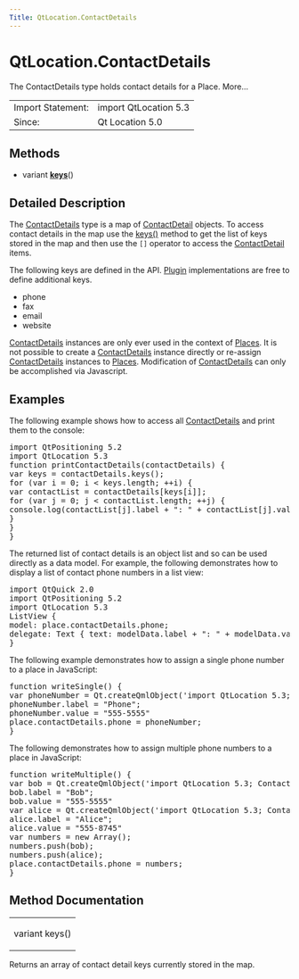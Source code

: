 ```yaml
---
Title: QtLocation.ContactDetails
---
```


# QtLocation.ContactDetails

<span class="subtitle"></span>
<!-- $$$ContactDetails-brief -->
<p>The ContactDetails type holds contact details for a Place. More...</p>
<!-- @@@ContactDetails -->
<table class="alignedsummary">
<tr><td class="memItemLeft rightAlign topAlign"> Import Statement:</td><td class="memItemRight bottomAlign"> import QtLocation 5.3</td></tr><tr><td class="memItemLeft rightAlign topAlign"> Since:</td><td class="memItemRight bottomAlign">  Qt Location 5.0</td></tr></table><ul>
</ul>
<h2 id="methods">Methods</h2>
<ul>
<li class="fn">variant <b><b><a href="#keys-method">keys</a></b></b>()</li>
</ul>
<!-- $$$ContactDetails-description -->
<h2 id="details">Detailed Description</h2>
</p>
<p>The <a href="index.html">ContactDetails</a> type is a map of <a href="QtLocation.ContactDetail.md">ContactDetail</a> objects. To access contact details in the map use the <a href="#keys-method">keys()</a> method to get the list of keys stored in the map and then use the <code>[]</code> operator to access the <a href="QtLocation.ContactDetail.md">ContactDetail</a> items.</p>
<p>The following keys are defined in the API. <a href="QtLocation.location-places-qml.md#plugin">Plugin</a> implementations are free to define additional keys.</p>
<ul>
<li>phone</li>
<li>fax</li>
<li>email</li>
<li>website</li>
</ul>
<p><a href="index.html">ContactDetails</a> instances are only ever used in the context of <a href="QtLocation.location-cpp-qml.md#place">Places</a>. It is not possible to create a <a href="index.html">ContactDetails</a> instance directly or re-assign <a href="index.html">ContactDetails</a> instances to <a href="QtLocation.location-cpp-qml.md#place">Places</a>. Modification of <a href="index.html">ContactDetails</a> can only be accomplished via Javascript.</p>
<h2 id="examples">Examples</h2>
<p>The following example shows how to access all <a href="QtLocation.ContactDetail.md">ContactDetails</a> and print them to the console:</p>
<pre class="qml">import QtPositioning 5.2
import QtLocation 5.3
<span class="keyword">function</span> <span class="name">printContactDetails</span>(<span class="name">contactDetails</span>) {
var <span class="name">keys</span> = <span class="name">contactDetails</span>.<span class="name">keys</span>();
<span class="keyword">for</span> (<span class="keyword">var</span> <span class="name">i</span> = <span class="number">0</span>; <span class="name">i</span> <span class="operator">&lt;</span> <span class="name">keys</span>.<span class="name">length</span>; ++<span class="name">i</span>) {
var <span class="name">contactList</span> = <span class="name">contactDetails</span>[<span class="name">keys</span>[<span class="name">i</span>]];
<span class="keyword">for</span> (<span class="keyword">var</span> <span class="name">j</span> = <span class="number">0</span>; <span class="name">j</span> <span class="operator">&lt;</span> <span class="name">contactList</span>.<span class="name">length</span>; ++<span class="name">j</span>) {
<span class="name">console</span>.<span class="name">log</span>(<span class="name">contactList</span>[<span class="name">j</span>].<span class="name">label</span> <span class="operator">+</span> <span class="string">&quot;: &quot;</span> <span class="operator">+</span> <span class="name">contactList</span>[<span class="name">j</span>].<span class="name">value</span>);
}
}
}</pre>
<p>The returned list of contact details is an object list and so can be used directly as a data model. For example, the following demonstrates how to display a list of contact phone numbers in a list view:</p>
<pre class="qml">import QtQuick 2.0
import QtPositioning 5.2
import QtLocation 5.3
<span class="type">ListView</span> {
<span class="name">model</span>: <span class="name">place</span>.<span class="name">contactDetails</span>.<span class="name">phone</span>;
<span class="name">delegate</span>: <span class="name">Text</span> { <span class="name">text</span>: <span class="name">modelData</span>.<span class="name">label</span> <span class="operator">+</span> <span class="string">&quot;: &quot;</span> <span class="operator">+</span> <span class="name">modelData</span>.<span class="name">value</span> }
}</pre>
<p>The following example demonstrates how to assign a single phone number to a place in JavaScript:</p>
<pre class="qml"><span class="keyword">function</span> <span class="name">writeSingle</span>() {
var <span class="name">phoneNumber</span> = <span class="name">Qt</span>.<span class="name">createQmlObject</span>(<span class="string">'import QtLocation 5.3; ContactDetail {}'</span>, <span class="name">place</span>);
<span class="name">phoneNumber</span>.<span class="name">label</span> <span class="operator">=</span> <span class="string">&quot;Phone&quot;</span>;
<span class="name">phoneNumber</span>.<span class="name">value</span> <span class="operator">=</span> <span class="string">&quot;555-5555&quot;</span>
<span class="name">place</span>.<span class="name">contactDetails</span>.<span class="name">phone</span> <span class="operator">=</span> <span class="name">phoneNumber</span>;
}</pre>
<p>The following demonstrates how to assign multiple phone numbers to a place in JavaScript:</p>
<pre class="qml"><span class="keyword">function</span> <span class="name">writeMultiple</span>() {
var <span class="name">bob</span> = <span class="name">Qt</span>.<span class="name">createQmlObject</span>(<span class="string">'import QtLocation 5.3; ContactDetail {}'</span>, <span class="name">place</span>);
<span class="name">bob</span>.<span class="name">label</span> <span class="operator">=</span> <span class="string">&quot;Bob&quot;</span>;
<span class="name">bob</span>.<span class="name">value</span> <span class="operator">=</span> <span class="string">&quot;555-5555&quot;</span>
var <span class="name">alice</span> = <span class="name">Qt</span>.<span class="name">createQmlObject</span>(<span class="string">'import QtLocation 5.3; ContactDetail {}'</span>, <span class="name">place</span>);
<span class="name">alice</span>.<span class="name">label</span> <span class="operator">=</span> <span class="string">&quot;Alice&quot;</span>;
<span class="name">alice</span>.<span class="name">value</span> <span class="operator">=</span> <span class="string">&quot;555-8745&quot;</span>
var <span class="name">numbers</span> = new <span class="name">Array</span>();
<span class="name">numbers</span>.<span class="name">push</span>(<span class="name">bob</span>);
<span class="name">numbers</span>.<span class="name">push</span>(<span class="name">alice</span>);
<span class="name">place</span>.<span class="name">contactDetails</span>.<span class="name">phone</span> <span class="operator">=</span> <span class="name">numbers</span>;
}</pre>
<!-- @@@ContactDetails -->
<h2>Method Documentation</h2>
<!-- $$$keys -->
<table class="qmlname"><tr valign="top" id="keys-method"><td class="tblQmlFuncNode"><p><span class="type">variant</span> <span class="name">keys</span>()</p></td></tr></table><p>Returns an array of contact detail keys currently stored in the map.</p>
<!-- @@@keys -->
<br/>
